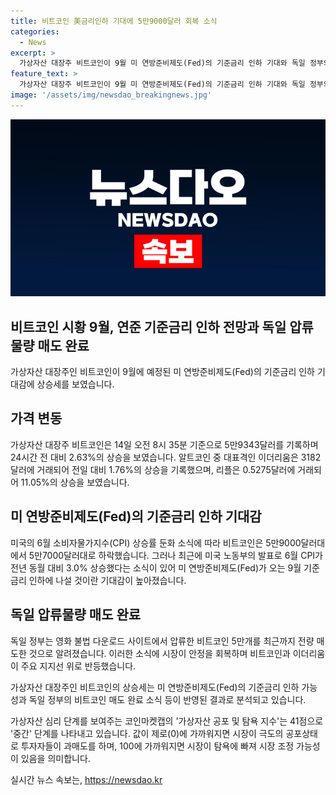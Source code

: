 ```yaml
---
title: 비트코인 美금리인하 기대에 5만9000달러 회복 소식
categories:
  - News
excerpt: >
  가상자산 대장주 비트코인이 9월 미 연방준비제도(Fed)의 기준금리 인하 기대와 독일 정부의 압류 비트코인 매도 완료 소식으로 5만9000달러대를 회복했다. 이에 비트코인은 24시간 전 대비 2.63% 상승한 5만9343달러를 기록하며, 이더리움도 1.76% 상승한 3182달러에 거래됐다. 미국 노동부의 6월 CPI 상승률 발표와 독일 정부의 비트코인 매도 완료 소식으로 시장이 안정을 되찾아 반등한 가운데, 가상자산 심리 단계는 중간을 나타내며 투자자들의 반응이 관심을 끈다.
feature_text: >
  가상자산 대장주 비트코인이 9월 미 연방준비제도(Fed)의 기준금리 인하 기대와 독일 정부의 압류 비트코인 매도 완료 소식으로 5만9000달러대를 회복했다. 이에 비트코인은 24시간 전 대비 2.63% 상승한 5만9343달러를 기록하며, 이더리움도 1.76% 상승한 3182달러에 거래됐다. 미국 노동부의 6월 CPI 상승률 발표와 독일 정부의 비트코인 매도 완료 소식으로 시장이 안정을 되찾아 반등한 가운데, 가상자산 심리 단계는 중간을 나타내며 투자자들의 반응이 관심을 끈다.
image: '/assets/img/newsdao_breakingnews.jpg'
---
```


<p><img src="/assets/img/newsdao_breakingnews.jpg" alt="pcversion 속보" /></p>

<h2>비트코인 시황 9월, 연준 기준금리 인하 전망과 독일 압류물량 매도 완료</h2>

<p>가상자산 대장주인 비트코인이 9월에 예정된 미 연방준비제도(Fed)의 기준금리 인하 기대감에 상승세를 보였습니다.</p>

<h2 data-ke-size="size26">가격 변동</h2>

<p>가상자산 대장주 비트코인은 14일 오전 8시 35분 기준으로 5만9343달러를 기록하며 24시간 전 대비 2.63%의 상승을 보였습니다. 알트코인 중 대표격인 이더리움은 3182달러에 거래되어 전일 대비 1.76%의 상승을 기록했으며, 리플은 0.5275달러에 거래되어 11.05%의 상승을 보였습니다.</p>

<h2 data-ke-size="size26">미 연방준비제도(Fed)의 기준금리 인하 기대감</h2>

<p>미국의 6월 소비자물가지수(CPI) 상승률 둔화 소식에 따라 비트코인은 5만9000달러대에서 5만7000달러대로 하락했습니다. 그러나 최근에 미국 노동부의 발표로 6월 CPI가 전년 동월 대비 3.0% 상승했다는 소식이 있어 미 연방준비제도(Fed)가 오는 9월 기준금리 인하에 나설 것이란 기대감이 높아졌습니다.</p>

<h2 data-ke-size="size26">독일 압류물량 매도 완료</h2>

<p>독일 정부는 영화 불법 다운로드 사이트에서 압류한 비트코인 5만개를 최근까지 전량 매도한 것으로 알려졌습니다. 이러한 소식에 시장이 안정을 회복하며 비트코인과 이더리움이 주요 지지선 위로 반등했습니다.</p>

<p>가상자산 대장주인 비트코인의 상승세는 미 연방준비제도(Fed)의 기준금리 인하 가능성과 독일 정부의 비트코인 매도 완료 소식 등이 반영된 결과로 분석되고 있습니다.</p>

<p>가상자산 심리 단계를 보여주는 코인마켓캡의 '가상자산 공포 및 탐욕 지수'는 41점으로 '중간' 단계를 나타내고 있습니다. 값이 제로(0)에 가까워지면 시장이 극도의 공포상태로 투자자들이 과매도를 하며, 100에 가까워지면 시장이 탐욕에 빠져 시장 조정 가능성이 있음을 의미합니다.</p>
실시간 뉴스 속보는, <a href="https://newsdao.kr" rel="dofollow">https://newsdao.kr</a>


